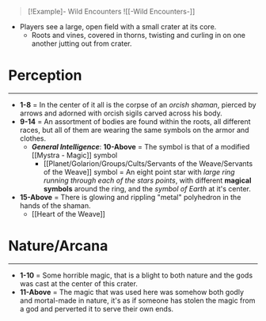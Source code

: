 
> [!Example]- Wild Encounters
> ![[-Wild Encounters-]]
- Players see a large, open field with a small crater at its core. 
	- Roots and vines, covered in thorns, twisting and curling in on one another jutting out from crater.

# Perception 
---
- **1-8** = In the center of it all is the corpse of an *orcish shaman*, pierced by arrows and adorned with orcish sigils carved across his body.
- **9-14** = An assortment of bodies are found within the roots, all different races, but all of them are wearing the same symbols on the armor and clothes.
	- ***General Intelligence***: **10-Above** = The symbol is that of a modified [[Mystra - Magic]] symbol 
		- [[Planet/Golarion/Groups/Cults/Servants of the Weave/Servants of the Weave]] symbol = An eight point star with *large ring running through each of the stars points*, with different **magical symbols** around the ring, and the *symbol of Earth* at it's center. 
- **15-Above** = There is glowing and rippling "metal" polyhedron in the hands of the shaman.
	- [[Heart of the Weave]] 

# Nature/Arcana
---
- **1-10** = Some horrible magic, that is a blight to both nature and the gods was cast at the center of this crater. 
- **11-Above** = The magic that was used here was somehow both godly and mortal-made in nature, it's as if someone has stolen the magic from a god and perverted it to serve their own ends. 